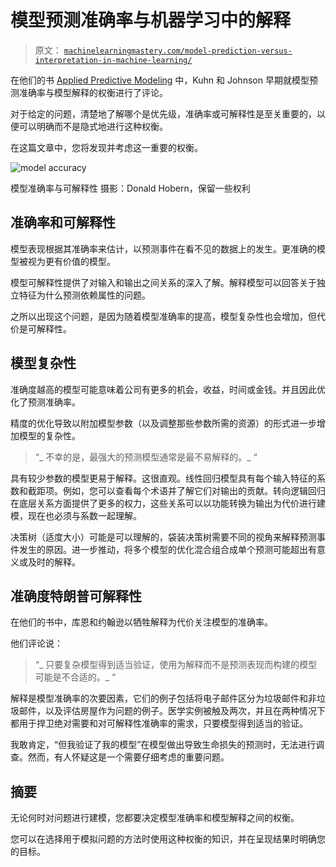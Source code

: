 # 模型预测准确率与机器学习中的解释

> 原文： [`machinelearningmastery.com/model-prediction-versus-interpretation-in-machine-learning/`](https://machinelearningmastery.com/model-prediction-versus-interpretation-in-machine-learning/)

在他们的书 [Applied Predictive Modeling](http://www.amazon.com/dp/1461468485?tag=inspiredalgor-20) 中，Kuhn 和 Johnson 早期就模型预测准确率与模型解释的权衡进行了评论。

对于给定的问题，清楚地了解哪个是优先级，准确率或可解释性是至关重要的，以便可以明确而不是隐式地进行这种权衡。

在这篇文章中，您将发现并考虑这一重要的权衡。

![model accuracy](https://3qeqpr26caki16dnhd19sv6by6v-wpengine.netdna-ssl.com/wp-content/uploads/2014/07/model-accuracy.jpg)

模型准确率与可解释性
摄影：Donald Hobern，保留一些权利

## 准确率和可解释性

模型表现根据其准确率来估计，以预测事件在看不见的数据上的发生。更准确的模型被视为更有价值的模型。

模型可解释性提供了对输入和输出之间关系的深入了解。解释模型可以回答关于独立特征为什么预测依赖属性的问题。

之所以出现这个问题，是因为随着模型准确率的提高，模型复杂性也会增加，但代价是可解释性。

## 模型复杂性

准确度越高的模型可能意味着公司有更多的机会，收益，时间或金钱。并且因此优化了预测准确率。

精度的优化导致以附加模型参数（以及调整那些参数所需的资源）的形式进一步增加模型的复杂性。

> “_ 不幸的是，最强大的预测模型通常是最不易解释的。_ “

具有较少参数的模型更易于解释。这很直观。线性回归模型具有每个输入特征的系数和截距项。例如，您可以查看每个术语并了解它们对输出的贡献。转向逻辑回归在底层关系方面提供了更多的权力，这些关系可以以功能转换为输出为代价进行建模，现在也必须与系数一起理解。

决策树（适度大小）可能是可以理解的，袋装决策树需要不同的视角来解释预测事件发生的原因。进一步推动，将多个模型的优化混合组合成单个预测可能超出有意义或及时的解释。

## 准确度特朗普可解释性

在他们的书中，库恩和约翰逊以牺牲解释为代价关注模型的准确率。

他们评论说：

> “_ 只要复杂模型得到适当验证，使用为解释而不是预测表现而构建的模型可能是不合适的。_ “

解释是模型准确率的次要因素，它们的例子包括将电子邮件区分为垃圾邮件和非垃圾邮件，以及评估房屋作为问题的例子。医学实例被触及两次，并且在两种情况下都用于捍卫绝对需要和对可解释性准确率的需求，只要模型得到适当的验证。

我敢肯定，“但我验证了我的模型”在模型做出导致生命损失的预测时，无法进行调查。然而，有人怀疑这是一个需要仔细考虑的重要问题。

## 摘要

无论何时对问题进行建模，您都要决定模型准确率和模型解释之间的权衡。

您可以在选择用于模拟问题的方法时使用这种权衡的知识，并在呈现结果时明确您的目标。